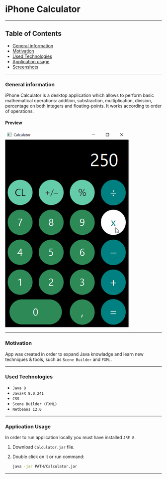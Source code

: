 # iPhone Calculator
---

## Table of Contents
* [General information](#general-information)
* [Motivation](#motivation)
* [Used Technologies](#used-technologies)
* [Application usage](#application-usage)
* [Screenshots](#screenshots)

---

### General information

iPhone Calculator is a desktop application which allows to perform basic mathematical operations: addition, substraction, multiplication, division, percentage on both integers and floating-points. It works according to order of operations. 

#### Preview

<img src="https://github.com/KKofta/iPhone-Calculator/blob/main/Preview/Preview.gif">

---

### Motivation
App was created in order to expand Java knowladge and learn new techniques & tools, such as `Scene Builder` and `FXML`. 

---

### Used Technologies
* `Java 8`
* `JavaFX 8.0.241`
* `CSS`
* `Scene Builder (FXML)`
* `Netbeans 12.0`

---

### Application Usage
In order to run application locally you must have installed `JRE 8`. 

1. Download `Calculator.jar` file. 

2. Double click on it or run command: 
    ```bash
    java -jar PATH/Calculator.jar
    ```

---

